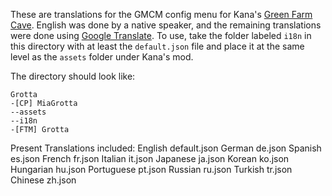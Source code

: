 These are translations for the GMCM config menu for Kana's [Green Farm Cave](https://www.nexusmods.com/stardewvalley/mods/19498). English was done by a native speaker, and the remaining translations were done using [Google Translate](https://translate.google.com/).
To use, take the folder labeled `i18n` in this directory with at least the `default.json` file and place it at the same level as the `assets` folder under Kana's mod.

The directory should look like:

```
Grotta
-[CP] MiaGrotta
--assets
--i18n
-[FTM] Grotta
```

Present Translations included:
English  default.json
German	de.json
Spanish	es.json
French	fr.json
Italian	it.json
Japanese	ja.json
Korean	ko.json
Hungarian	hu.json
Portuguese	pt.json
Russian	ru.json
Turkish	tr.json
Chinese	zh.json
